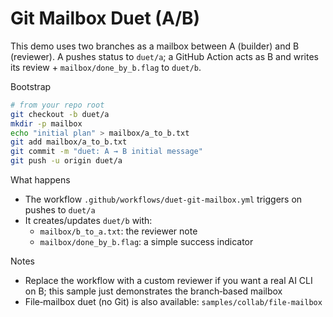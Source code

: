 Git Mailbox Duet (A/B)
======================

This demo uses two branches as a mailbox between A (builder) and B (reviewer). A pushes status to `duet/a`; a GitHub Action acts as B and writes its review + `mailbox/done_by_b.flag` to `duet/b`.

Bootstrap
```bash
# from your repo root
git checkout -b duet/a
mkdir -p mailbox
echo "initial plan" > mailbox/a_to_b.txt
git add mailbox/a_to_b.txt
git commit -m "duet: A → B initial message"
git push -u origin duet/a
```

What happens
- The workflow `.github/workflows/duet-git-mailbox.yml` triggers on pushes to `duet/a`
- It creates/updates `duet/b` with:
  - `mailbox/b_to_a.txt`: the reviewer note
  - `mailbox/done_by_b.flag`: a simple success indicator

Notes
- Replace the workflow with a custom reviewer if you want a real AI CLI on B; this sample just demonstrates the branch‑based mailbox
- File‑mailbox duet (no Git) is also available: `samples/collab/file-mailbox`

